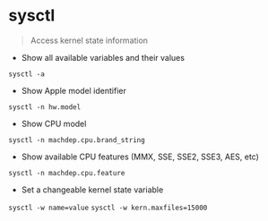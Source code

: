# sysctl

> Access kernel state information

- Show all available variables and their values

`sysctl -a`

- Show Apple model identifier

`sysctl -n hw.model`

- Show CPU model

`sysctl -n machdep.cpu.brand_string`

- Show available CPU features (MMX, SSE, SSE2, SSE3, AES, etc)

`sysctl -n machdep.cpu.feature`

- Set a changeable kernel state variable 

`sysctl -w name=value`
`sysctl -w kern.maxfiles=15000`
